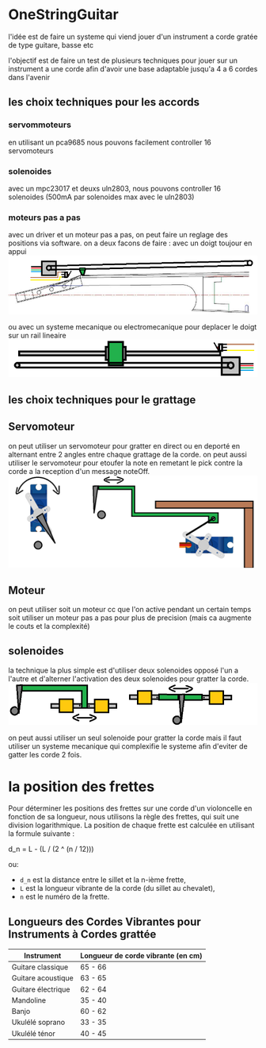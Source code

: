 # OneStringGuitar

l'idée est de faire un systeme qui viend jouer d'un instrument a corde gratée de type guitare, basse etc 

l'objectif est de faire un test de plusieurs techniques pour jouer sur un instrument a une corde afin d'avoir une base adaptable jusqu'a 4 a 6 cordes dans l'avenir

## les choix techniques pour les accords

### servommoteurs
en utilisant un pca9685 nous pouvons facilement controller 16 servomoteurs

### solenoides
avec un mpc23017 et deuxs uln2803, nous pouvons controller 16 solenoides (500mA par solenoides max avec le uln2803) 

### moteurs pas a pas
avec un driver et un moteur pas a pas, on peut faire un reglage des positions via software.
on a deux facons de faire : 
avec un doigt toujour en appui   
![simple contact](https://github.com/glloq/OneStringGuitar/blob/main/img/simpleContact.png)

ou avec un systeme mecanique ou electromecanique pour deplacer le doigt sur un rail lineaire
![guide lineaire](https://github.com/glloq/OneStringGuitar/blob/main/img/guide%20lineaire.png)

## les choix techniques pour le grattage

## Servomoteur 
on peut utiliser un servomoteur pour gratter en direct ou en deporté en alternant entre 2 angles entre chaque grattage de la corde.
on peut aussi utiliser le servomoteur pour etoufer la note en remetant le pick contre la corde a la reception d'un message noteOff.
![grattage servo](https://github.com/glloq/OneStringGuitar/blob/main/img/grattage%20servo.png)

## Moteur 
on peut utiliser soit un moteur cc que l'on active pendant un certain temps soit utiliser un moteur pas a pas pour plus de precision (mais ca augmente le couts et la complexité) 

## solenoides

la technique la plus simple est d'utiliser deux solenoides opposé l'un a l'autre et d'alterner l'activation des deux solenoides pour gratter la corde.  
![grattage 2 solenoides](https://github.com/glloq/OneStringGuitar/blob/main/img/grattage%202%20solenoides.png)

on peut aussi utiliser un seul solenoide pour gratter la corde mais il faut utiliser un systeme mecanique qui complexifie le systeme afin d'eviter de gatter les corde 2 fois.


# la position des frettes

Pour déterminer les positions des frettes sur une corde d'un violoncelle en fonction de sa longueur, nous utilisons la règle des frettes, qui suit une division logarithmique. La position de chaque frette est calculée en utilisant la formule suivante :
 
d_n = L - (L / (2 ^ (n / 12)))

ou:
- `d_n` est la distance entre le sillet et la n-ième frette,
- `L` est la longueur vibrante de la corde (du sillet au chevalet),
- `n` est le numéro de la frette.

## Longueurs des Cordes Vibrantes pour Instruments à Cordes grattée

| Instrument         | Longueur de corde vibrante (en cm) |
|--------------------|------------------------------------|
| Guitare classique | 65 - 66                    |
| Guitare acoustique| 63 - 65                    |
| Guitare électrique| 62 - 64                    |
| Mandoline         | 35 - 40                    |
| Banjo             | 60 - 62                    |
| Ukulélé soprano   | 33 - 35                    |
| Ukulélé ténor     | 40 - 45                    |

